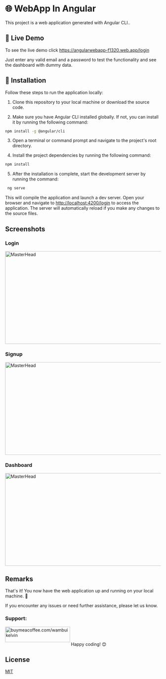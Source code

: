 # 🌐 WebApp In Angular

This project is a web application generated with Angular CLI..

## 🚀 Live Demo

To see the live demo click https://angularwebapp-f1320.web.app/login 

Just enter any valid email and a password to test the functionality and see the dashboard with dummy data.

## 🚀 Installation

Follow these steps to run the application locally:

1. Clone this repository to your local machine or download the source code.

2. Make sure you have Angular CLI installed globally. If not, you can install it by running the following command:

 

```bash
npm install -g @angular/cli
```

3. Open a terminal or command prompt and navigate to the project's root directory.

4. Install the project dependencies by running the following command:

```bash
npm install
```
5. After the installation is complete, start the development server by running the command:
```bash
 ng serve
```

   This will compile the application and launch a dev server. Open your browser and navigate to [http://localhost:4200/login](http://localhost:4200/) to access the application. The server will automatically reload if you make any changes to the source files.


## Screenshots
### Login

<img src="https://github.com/kelvin-gathuru/Gallery/blob/main/Screenshot%202023-06-14%20at%2021-25-53%20WebApp.png" style="height: 300px; width: 1200px" alt="MasterHead">

### Signup

<img src="https://github.com/kelvin-gathuru/Gallery/blob/main/Screenshot%202023-06-14%20at%2021-27-56%20WebApp.png" style="height: 300px; width: 1200px" alt="MasterHead">

### Dashboard

<img src="https://github.com/kelvin-gathuru/Gallery/blob/main/Screenshot%202023-06-14%20at%2021-27-00%20WebApp.png" style="height: 300px; width: 1200px" alt="MasterHead">

## Remarks

That's it! You now have the web application up and running on your local machine. 🎉

If you encounter any issues or need further assistance, please let us know.


<h3 align="left">Support:</h3>
<p><a href="https://www.buymeacoffee.com/buymeacoffee.com/wambuikelvin"> <img align="left" src="https://cdn.buymeacoffee.com/buttons/v2/default-yellow.png" height="50" width="210" alt="buymeacoffee.com/wambuikelvin" /></a></p><br><br>
</p>

Happy coding! 😊

## License

[MIT](https://choosealicense.com/licenses/mit/)
